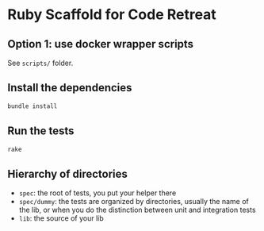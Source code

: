 # Ruby Scaffold for Code Retreat

## Option 1: use docker wrapper scripts

See `scripts/` folder.

## Install the dependencies

```Bash
bundle install
```

## Run the tests

```Bash
rake
```

## Hierarchy of directories

* `spec`: the root of tests, you put your helper there
* `spec/dummy`: the tests are organized by directories, usually the name of
  the lib, or when you do the distinction between unit and integration tests
* `lib`: the source of your lib
